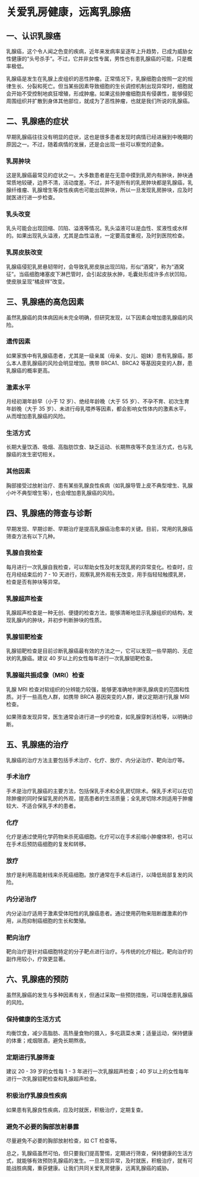 # 关爱乳房健康，远离乳腺癌

## 一、认识乳腺癌
乳腺癌，这个令人闻之色变的疾病，近年来发病率呈逐年上升趋势，已成为威胁女性健康的“头号杀手”。不过，它并非女性专属，男性也有患乳腺癌的可能，只是概率极低。

乳腺癌是发生在乳腺上皮组织的恶性肿瘤。正常情况下，乳腺细胞会按照一定的规律生长、分裂和死亡。但当某些因素导致细胞的生长调控机制出现异常时，细胞就会开始不受控制地疯狂增殖，形成肿瘤。如果这些肿瘤细胞具有侵袭性，能够侵犯周围组织并扩散到身体其他部位，就成为了恶性肿瘤，也就是我们所说的乳腺癌。

## 二、乳腺癌的症状
早期乳腺癌往往没有明显的症状，这也是很多患者发现时病情已经进展到中晚期的原因之一。不过，随着病情的发展，还是会出现一些可以察觉的迹象。
### 乳房肿块
这是乳腺癌最常见的症状之一。大多数患者是在无意中摸到乳房内有肿块，肿块通常质地较硬，边界不清，活动度差。不过，并不是所有的乳房肿块都是乳腺癌，乳腺纤维瘤、乳腺增生等良性疾病也可能出现肿块，所以一旦发现乳房肿块，应及时就医进行进一步检查。
### 乳头改变
乳头可能会出现回缩、凹陷、溢液等情况。乳头溢液可以是血性、浆液性或水样的。如果出现乳头溢液，尤其是血性溢液，一定要高度重视，及时到医院检查。
### 乳房皮肤改变
乳腺癌侵犯乳房悬韧带时，会导致乳房皮肤出现凹陷，形似“酒窝”，称为“酒窝征”。当癌细胞堵塞皮下淋巴管时，会引起皮肤水肿，毛囊处形成许多点状凹陷，使皮肤呈现“橘皮样”改变。

## 三、乳腺癌的高危因素
虽然乳腺癌的具体病因尚未完全明确，但研究发现，以下因素会增加患乳腺癌的风险。
### 遗传因素
如果家族中有乳腺癌患者，尤其是一级亲属（母亲、女儿、姐妹）患有乳腺癌，那么本人患乳腺癌的风险会明显增加。携带 BRCA1、BRCA2 等基因突变的人群，患乳腺癌的概率更高。
### 激素水平
月经初潮年龄早（小于 12 岁）、绝经年龄晚（大于 55 岁）、不孕不育、初次生育年龄晚（大于 35 岁）、未进行母乳喂养等因素，都会影响女性体内的激素水平，从而增加患乳腺癌的风险。
### 生活方式
长期大量饮酒、吸烟、高脂肪饮食、缺乏运动、长期熬夜等不良生活方式，也与乳腺癌的发生密切相关。
### 其他因素
胸部接受过放射治疗、患有某些乳腺良性疾病（如乳腺导管上皮不典型增生、乳腺小叶不典型增生等），也会增加患乳腺癌的风险。

## 四、乳腺癌的筛查与诊断
早期发现、早期诊断、早期治疗是提高乳腺癌治愈率的关键。目前，常用的乳腺癌筛查方法有以下几种。
### 乳腺自我检查
每月进行一次乳腺自我检查，可以帮助女性及时发现乳房的异常变化。检查时，应在月经结束后的 7 - 10 天进行，观察乳房外观有无改变，用手指轻轻触摸乳房，检查是否有肿块等异常。
### 乳腺超声检查
乳腺超声检查是一种无创、便捷的检查方法，能够清晰地显示乳腺组织的结构，发现乳腺内的肿块，并初步判断肿块的性质。
### 乳腺钼靶检查
乳腺钼靶检查是目前诊断乳腺癌最有效的方法之一，它可以发现一些早期的、无症状的乳腺癌。建议 40 岁以上的女性每年进行一次乳腺钼靶检查。
### 乳腺磁共振成像（MRI）检查
乳腺 MRI 检查对软组织的分辨能力较强，能够更准确地判断乳腺病变的范围和性质。对于一些高危人群，如携带 BRCA 基因突变的人群，建议定期进行乳腺 MRI 检查。

如果筛查发现异常，医生通常会进行进一步的检查，如乳腺穿刺活检等，以明确诊断。

## 五、乳腺癌的治疗
乳腺癌的治疗方法主要包括手术治疗、化疗、放疗、内分泌治疗、靶向治疗等。
### 手术治疗
手术是治疗乳腺癌的主要方法，包括保乳手术和全乳房切除术。保乳手术可以在切除肿瘤的同时保留乳房的外观，提高患者的生活质量；全乳房切除术则适用于肿瘤较大、不适合保乳手术的患者。
### 化疗
化疗是通过使用化学药物来杀死癌细胞。化疗可以在手术前缩小肿瘤体积，也可以在手术后预防癌细胞的复发和转移。
### 放疗
放疗是利用高能射线来杀死癌细胞。放疗通常在手术后进行，以降低局部复发的风险。
### 内分泌治疗
内分泌治疗适用于激素受体阳性的乳腺癌患者。通过使用药物来阻断雌激素的作用，从而抑制癌细胞的生长和繁殖。
### 靶向治疗
靶向治疗是针对癌细胞特定的分子靶点进行治疗。与传统的化疗相比，靶向治疗的副作用较小，疗效更显著。

## 六、乳腺癌的预防
虽然乳腺癌的发生与多种因素有关，但通过采取一些预防措施，可以降低患乳腺癌的风险。
### 保持健康的生活方式
均衡饮食，减少高脂肪、高热量食物的摄入，多吃蔬菜水果；适量运动，保持健康的体重；戒烟限酒，避免长期熬夜。
### 定期进行乳腺筛查
建议 20 - 39 岁的女性每 1 - 3 年进行一次乳腺超声检查；40 岁以上的女性每年进行一次乳腺钼靶检查和乳腺超声检查。
### 积极治疗乳腺良性疾病
如果患有乳腺良性疾病，应及时就医，积极治疗，定期复查。
### 避免不必要的胸部放射暴露
尽量避免不必要的胸部放射检查，如 CT 检查等。

总之，乳腺癌虽然可怕，但只要我们提高警惕，定期进行筛查，保持健康的生活方式，就能够有效预防乳腺癌的发生。一旦发现异常，及时就医，积极治疗，就有可能战胜病魔，重获健康。让我们共同关爱乳房健康，远离乳腺癌的威胁。 